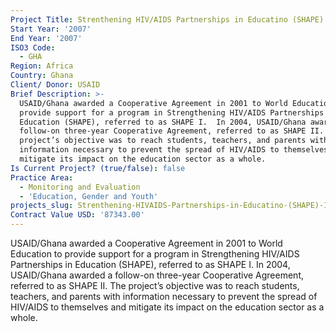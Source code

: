 ```yaml
---
Project Title: Strenthening HIV/AIDS Partnerships in Educatino (SHAPE) I and II Evaluation
Start Year: '2007'
End Year: '2007'
ISO3 Code:
  - GHA
Region: Africa
Country: Ghana
Client/ Donor: USAID
Brief Description: >-
  USAID/Ghana awarded a Cooperative Agreement in 2001 to World Education to
  provide support for a program in Strengthening HIV/AIDS Partnerships in
  Education (SHAPE), referred to as SHAPE I.  In 2004, USAID/Ghana awarded a
  follow-on three-year Cooperative Agreement, referred to as SHAPE II.  The
  project’s objective was to reach students, teachers, and parents with
  information necessary to prevent the spread of HIV/AIDS to themselves and
  mitigate its impact on the education sector as a whole.
Is Current Project? (true/false): false
Practice Area:
  - Monitoring and Evaluation
  - 'Education, Gender and Youth'
projects_slug: Strenthening-HIVAIDS-Partnerships-in-Educatino-(SHAPE)-I-and-II-Evaluation
Contract Value USD: '87343.00'
---
```

USAID/Ghana awarded a Cooperative Agreement in 2001 to World Education to provide support for a program in Strengthening HIV/AIDS Partnerships in Education (SHAPE), referred to as SHAPE I.  In 2004, USAID/Ghana awarded a follow-on three-year Cooperative Agreement, referred to as SHAPE II.  The project’s objective was to reach students, teachers, and parents with information necessary to prevent the spread of HIV/AIDS to themselves and mitigate its impact on the education sector as a whole.